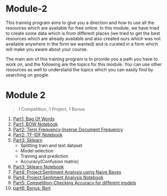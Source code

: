 # Module-2


This training program aims to give you a direction and how to use all the resources which are available for free online. In this module, we have tried to create some data which is from different places (we tried to get the best resources which are already available and also created ours which was not available anywhere in the form we wanted) and is curated in a form which will make you aware about your course.

The main aim of this training program is to provide you a path you have to work on, and the following are the topics for this module. You can use other resources as well to understand the topics which you can easily find by searching on google.


# Module 2

> 1 Competition, 1 Project, 1 Bonus

1. [Part1: Bag Of Words](Part1-BOW.md)
2. [Part1: BOW Notebook](Part1-BOW.ipynb)
3. [Part2: Term Frequency-Inverse Document Frequency ](Part2-TF-IDF.md)
4. [Part2: TF-IDF Notebook](Part2-TF-IDF.ipynb)
5. [Part3: Sklearn](https://www.guru99.com/scikit-learn-tutorial.html)
   * Splitting train and test dataset
   * Model selection
   * Training and prediction
   * Accuracy(Confusion matrix)
6. [Part3: Sklearn Notebook](https://www.guru99.com/scikit-learn-tutorial.html)
7. [Part4: Project:Sentiment Analysis using Naive Bayes ](https://towardsdatascience.com/creating-the-twitter-sentiment-analysis-program-in-python-with-naive-bayes-classification-672e5589a7ed)
8. [Part4: Project:Sentiment Analysis Notebook](Part4-Sentiment.ipynb)
9. [Part5: Competition-Checking Accuracy for different models](Part5-Competetion-Accuracy.md)  
10. [part6: Bonus: Bert](Part6-Bonus-bert.md)  

